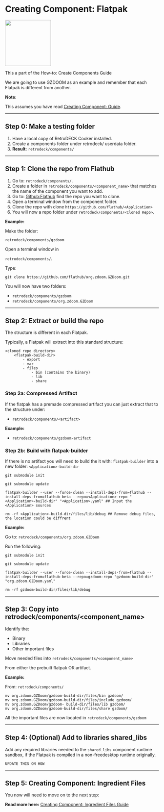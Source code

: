 # Creating Component: Flatpak

<img src="../../../wiki_images/logos/flatpak-logo.svg" width="150">

This a part of the How-to: Create Components Guide

We are going to use GZDOOM as an example and remember that each Flatpak is different from another. 

**Note:**

This assumes you have read [Creating Component: Guide](creating-components-guide.md).

---

## Step 0: Make a testing folder 

1. Have a local copy of RetroDECK Cooker installed.
2. Create a components folder under retrodeck/ userdata folder.
3. **Result:** `retrodeck/components/`

---

## Step 1: Clone the repo from Flathub

1. Go to: `retrodeck/components/`.
2. Create a folder in `retrodeck/components/<component_name>` that matches the name of the component you want to add.
3. Go to: [Github:Flathub](https://github.com/flathub/) find the repo you want to clone.
4. Open a terminal window from the component folder.
5. Clone the repo with clone `https://github.com/flathub/<Application>`
6. You will now a repo folder under `retrodeck/components/<Cloned Repo>`.

**Example:**

Make the folder:

`retrodeck/components/gzdoom`

Open a terminal window in 

`retrodeck/components/`.

Type:

```
git clone https://github.com/flathub/org.zdoom.GZDoom.git
```

You will now have two folders:

- `retrodeck/components/gzdoom`
- `retrodeck/components/org.zdoom.GZDoom`

---

## Step 2: Extract or build the repo

The structure is different in each Flatpak.

Typically, a Flatpak will extract into this standard structure:

```
<cloned repo directory>
    <flatpak-build-dir>
        - export
        - var
        - files
            - bin (contains the binary)
            - lib
            - share

```



### Step 2a: Compressed Artifact

If the flatpak has a premade compressed artifact you can just extract that to the structure under:

- `retrodeck/components/<artifact>`

**Example:**

- `retrodeck/components/gzdoom-artifact`

### Step 2b: Build with flatpak-builder

If there is no artifact you will need to build the it with: `flatpak-builder` into a new folder: `<Application>-build-dir`


```
git submodule init

git submodule update

flatpak-builder --user --force-clean --install-deps-from=flathub --install-deps-from=flathub-beta --repo=<Application>-repo "<Application>-build-dir" "<Application>.yaml" ## Input the <Application> sources

rm -rf <Application>-build-dir/files/lib/debug ## Remove debug files, the location could be diffrent
```

**Example:**

Go to: `retrodeck/components/org.zdoom.GZDoom`

Run the following:

```
git submodule init

git submodule update

flatpak-builder --user --force-clean --install-deps-from=flathub --install-deps-from=flathub-beta --repo=gzdoom-repo "gzdoom-build-dir" "org.zdoom.GZDoom.yaml"

rm -rf gzdoom-build-dir/files/lib/debug

```

---

## Step 3: Copy into retrodeck/components/<component_name>

Identify the:

- Binary
- Libraries
- Other important files

Move needed files into `retrodeck/components/<component_name>`

From either the prebuilt flatpak OR artifact.

**Example:**

From: `retrodeck/components/`

```
mv org.zdoom.GZDoom/gzdoom-build-dir/files/bin gzdoom/
mv org.zdoom.GZDoom/gzdoom-build-dir/files/include gzdoom/
mv org.zdoom.GZDoom/gzdoom- build-dir/files/lib gzdoom/
mv org.zdoom.GZDoom/gzdoom-build-dir/files/share gzdoom/
```

All the important files are now located in `retrodeck/components/gzdoom`

---

## Step 4: (Optional) Add to libraries shared_libs

Add any required libraries needed to the `shared_libs` component runtime sandbox, if the Flatpak is compiled in a non-freedesktop runtime originally.

`UPDATE THIS ON HOW`

---

## Step 5: Creating Component: Ingredient Files

You now will need to move on to the next step:

**Read more here:** [Creating Component: Ingredient Files Guide](creating-components-ingredients-guide.md)

